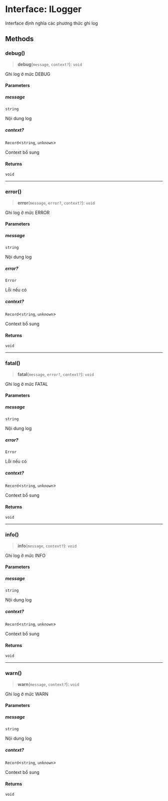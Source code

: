 # Interface: ILogger

Interface định nghĩa các phương thức ghi log

## Methods

<a id="debug"></a>

### debug()

> **debug**(`message`, `context?`): `void`

Ghi log ở mức DEBUG

#### Parameters

##### message

`string`

Nội dung log

##### context?

`Record`\<`string`, `unknown`\>

Context bổ sung

#### Returns

`void`

---

<a id="error"></a>

### error()

> **error**(`message`, `error?`, `context?`): `void`

Ghi log ở mức ERROR

#### Parameters

##### message

`string`

Nội dung log

##### error?

`Error`

Lỗi nếu có

##### context?

`Record`\<`string`, `unknown`\>

Context bổ sung

#### Returns

`void`

---

<a id="fatal"></a>

### fatal()

> **fatal**(`message`, `error?`, `context?`): `void`

Ghi log ở mức FATAL

#### Parameters

##### message

`string`

Nội dung log

##### error?

`Error`

Lỗi nếu có

##### context?

`Record`\<`string`, `unknown`\>

Context bổ sung

#### Returns

`void`

---

<a id="info"></a>

### info()

> **info**(`message`, `context?`): `void`

Ghi log ở mức INFO

#### Parameters

##### message

`string`

Nội dung log

##### context?

`Record`\<`string`, `unknown`\>

Context bổ sung

#### Returns

`void`

---

<a id="warn"></a>

### warn()

> **warn**(`message`, `context?`): `void`

Ghi log ở mức WARN

#### Parameters

##### message

`string`

Nội dung log

##### context?

`Record`\<`string`, `unknown`\>

Context bổ sung

#### Returns

`void`
